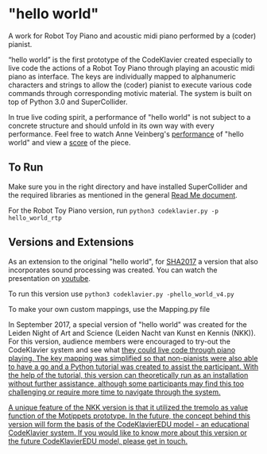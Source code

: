 # "hello world"
A work for Robot Toy Piano and acoustic midi piano performed by a (coder) pianist.

“hello world” is the first prototype of the CodeKlavier created especially to live code the actions of a Robot Toy Piano through playing an acoustic midi piano as interface. The keys are individually mapped to alphanumeric characters and strings to allow the (coder) pianist to execute various code
commands through corresponding motivic material. The system is built on top of Python 3.0 and SuperCollider.

In true live coding spirit, a performance of "hello world" is not subject to a concrete structure and should unfold in its own way with every performance. Feel free to watch Anne Veinberg's [performance](https://youtu.be/ytpB8FB6VTU) of "hello world" and view a [score](https://drive.google.com/file/d/0B6qSeqXuDEKQSWNnSDVOdkJyaGNIVnVhNVlhbDZZLThWSzFz/view?usp=sharing) of the piece. 


## To Run
Make sure you in the right directory and have installed SuperCollider and the required libraries as mentioned in the general [Read Me document](https://github.com/narcode/codeklavier-python/blob/master/README.md). 

For the Robot Toy Piano version, run ``python3 codeklavier.py -p hello_world_rtp``

## Versions and Extensions
As an extension to the original "hello world", for [SHA2017](https://sha2017.org) a version that also incorporates sound processing was created. You can watch the presentation on [youtube](https://youtu.be/efU7trVAPvA).

To run this version use ``python3 codeklavier.py -phello_world_v4.py``

To make your own custom mappings, use the Mapping.py file

In September 2017, a special version of "hello world" was created for the Leiden Night of Art and Science (Leiden Nacht van Kunst en Kennis (NKK)). For this version, audience members were encouraged to try-out the CodeKlavier system and see what <u>they could live code through piano playing. The key mapping was simplified so that non-pianists were also able to have a go and a Python tutorial was created to assist the participant. With the help of the tutorial, this version can theoretically run as an installation without further assistance, although some participants may find this too challenging or require more time to navigate through the system. 
  
A unique feature of the NKK version is that it utilized the tremolo as value function of the [Motippets](https://github.com/narcode/codeklavier/tree/master/mottipets) prototype. In the future, the concept behind this version will form the basis of the CodeKlavierEDU model - an educational CodeKlavier system. If you would like to know more about this version or the future CodeKlavierEDU model, please get in touch.

